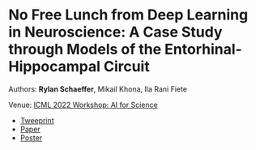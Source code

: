 # No Free Lunch from Deep Learning in Neuroscience: A Case Study through Models of the Entorhinal-Hippocampal Circuit

Authors: **Rylan Schaeffer**, Mikail Khona, Ila Rani Fiete

Venue: [ICML 2022 Workshop: AI for Science](http://www.ai4science.net/icml22/index.html)

- [Tweeprint](https://twitter.com/RylanSchaeffer/status/1550854303824355328)
- [Paper](paper.pdf)
- [Poster](poster.pdf)
